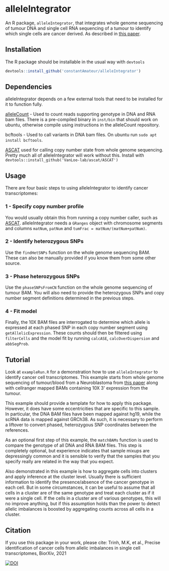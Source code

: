 # alleleIntegrator

An R package, `alleleIntegrator`, that integrates whole genome sequencing of tumour DNA and single cell RNA sequencing of a tumour to identify which single cells are cancer derived.  As described in [this paper](https://www.biorxiv.org/content/10.1101/2021.11.25.469995v1).

## Installation

The R package should be installable in the usual way with `devtools`

```R
devtools::install_github('constantAmateur/alleleIntegrator')
```

## Dependencies

alleleIntegrator depends on a few external tools that need to be installed for it to function fully.

[alleleCount](https://github.com/cancerit/alleleCount) - Used to count reads supporting genotype in DNA and RNA bam files.  There is a pre-compiled binary in `inst/bin` that should work on ubuntu, otherwise compile using instructions in the alleleCount repository.

bcftools - Used to call variants in DNA bam files.  On ubuntu run `sudo apt install bcftools`.

[ASCAT](https://github.com/VanLoo-lab/ascat) used for calling copy number state from whole genome sequencing.  Pretty much all of alleleIntegrator will work without this.  Install with `devtools::install_github('VanLoo-lab/ascat/ASCAT')`

## Usage

There are four basic steps to using alleleIntegrator to identify cancer transcriptomes:

### 1 - Specify copy number profile

You would usually obtain this from running a copy number caller, such as [ASCAT](https://github.com/VanLoo-lab/ascat).  alleleIntegrator needs a `GRanges` object with chromosome segments and columns `matNum`, `patNum` and `tumFrac = matNum/(matNum+patNum)`.

### 2 - Identify heterozygous SNPs

Use the `findHetSNPs` function on the whole genome sequencing BAM.  These can also be manually provided if you know them from some other source.

### 3 - Phase heterozygous SNPs

Use the `phaseSNPsFromCN` function on the whole genome sequencing of tumour BAM.  You will also need to provide the heterozygous SNPs and copy number segment definitions determined in the previous steps.

### 4 - Fit model

Finally, the 10X BAM files are interrogated to determine which allele is expressed at each phased SNP in each copy number segment using `getAllelicExpression`.  These counts should then be filtered using `filterCells` and the model fit by running `calcASE`, `calcOverDispersion` and `abbSegProb`.  

## Tutorial

Look at `exampleRun.R` for a demonstration how to use `alleleIntegrator` to identify cancer cell transcriptomes.  This example starts from whole genome sequencing of tumour/blood from a Neuroblastoma from [this paper](https://www.science.org/doi/10.1126/sciadv.abd3311) along with cellranger mapped BAMs containing 10X 3' expression from the tumour.  

This example should provide a template for how to apply this package.  However, it does have some eccentricities that are specific to this sample.  In particular, the DNA BAM files have been mapped against hg19, while the scRNA data is mapped against GRCh38.  As such, it is necessary to perform a liftover to convert phased, heterozygous SNP coordinates between the references.

As an optional first step of this example, the `matchBAMs` function is used to compare the genotype of all DNA and RNA BAM files.  This step is completely optional, but experience indicates that sample mixups are depressingly common and it is sensible to verify that the samples that you specify really are related in the way that you expect.

Also demonstrated in this example is how to aggregate cells into clusters and apply inference at the cluster level.  Usually there is sufficient information to identify the presence/absence of the cancer genotype in each cell.  But in some circumstances, it can be useful to assume that all cells in a cluster are of the same genotype and treat each cluster as if it were a single cell.  If the cells in a cluster are of various genotypes, this will no improve anything, but if this assumption holds than the power to detect allelic imbalances is boosted by aggregating counts across all cells in a cluster.

## Citation

If you use this package in your work, please cite: Trinh, M.K, et al., Precise identification of cancer cells from allelic imbalances in single cell transcriptomes, BiorXiv, 2021

[![DOI](https://zenodo.org/badge/430666760.svg)](https://zenodo.org/badge/latestdoi/430666760)
